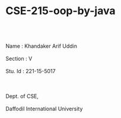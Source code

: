 # CSE-215-oop-by-java
<br></br>
<br>Name : Khandaker Arif Uddin<br>
<br>Section : V</br>
<br>Stu. Id : 221-15-5017</br>
<br></br>
<br>Dept. of CSE,</br>
<br>Daffodil International University</br>
